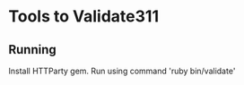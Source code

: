 Tools to Validate311
====================================

Running
----------

Install HTTParty gem. Run using command 'ruby bin/validate'
